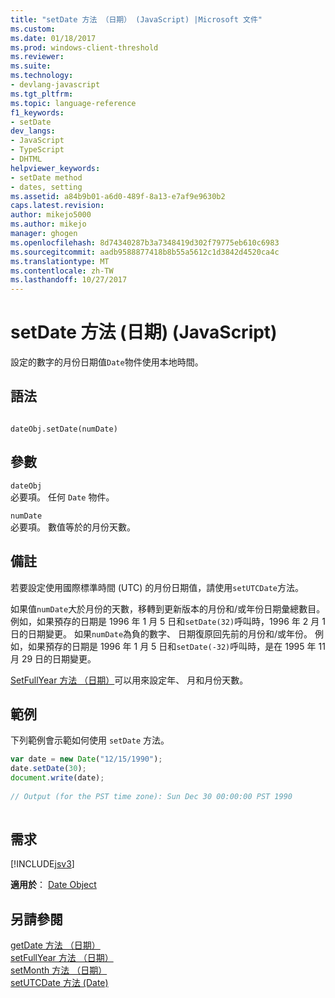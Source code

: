 ```yaml
---
title: "setDate 方法 （日期） (JavaScript) |Microsoft 文件"
ms.custom: 
ms.date: 01/18/2017
ms.prod: windows-client-threshold
ms.reviewer: 
ms.suite: 
ms.technology:
- devlang-javascript
ms.tgt_pltfrm: 
ms.topic: language-reference
f1_keywords:
- setDate
dev_langs:
- JavaScript
- TypeScript
- DHTML
helpviewer_keywords:
- setDate method
- dates, setting
ms.assetid: a84b9b01-a6d0-489f-8a13-e7af9e9630b2
caps.latest.revision: 
author: mikejo5000
ms.author: mikejo
manager: ghogen
ms.openlocfilehash: 8d74340287b3a7348419d302f79775eb610c6983
ms.sourcegitcommit: aadb9588877418b8b55a5612c1d3842d4520ca4c
ms.translationtype: MT
ms.contentlocale: zh-TW
ms.lasthandoff: 10/27/2017
---
```

# <a name="setdate-method-date-javascript"></a>setDate 方法 (日期) (JavaScript)
設定的數字的月份日期值`Date`物件使用本地時間。  
  
## <a name="syntax"></a>語法  
  
```  
  
dateObj.setDate(numDate)   
```  
  
## <a name="parameters"></a>參數  
 `dateObj`  
 必要項。 任何 `Date` 物件。  
  
 `numDate`  
 必要項。 數值等於的月份天數。  
  
## <a name="remarks"></a>備註  
 若要設定使用國際標準時間 (UTC) 的月份日期值，請使用`setUTCDate`方法。  
  
 如果值`numDate`大於月份的天數，移轉到更新版本的月份和/或年份日期彙總數目。 例如，如果預存的日期是 1996 年 1 月 5 日和`setDate(32)`呼叫時，1996 年 2 月 1 日的日期變更。 如果`numDate`為負的數字、 日期復原回先前的月份和/或年份。 例如，如果預存的日期是 1996 年 1 月 5 日和`setDate(-32)`呼叫時，是在 1995 年 11 月 29 日的日期變更。  
  
 [SetFullYear 方法 （日期）](../../javascript/reference/setfullyear-method-date-javascript.md)可以用來設定年、 月和月份天數。  
  
## <a name="example"></a>範例  
 下列範例會示範如何使用 `setDate` 方法。  
  
```JavaScript  
var date = new Date("12/15/1990");  
date.setDate(30);  
document.write(date);  
  
// Output (for the PST time zone): Sun Dec 30 00:00:00 PST 1990  
  
```  
  
## <a name="requirements"></a>需求  
 [!INCLUDE[jsv3](../../javascript/reference/includes/jsv3-md.md)]  
  
 **適用於**： [Date Object](../../javascript/reference/date-object-javascript.md)  
  
## <a name="see-also"></a>另請參閱  
 [getDate 方法 （日期）](../../javascript/reference/getdate-method-date-javascript.md)   
 [setFullYear 方法 （日期）](../../javascript/reference/setfullyear-method-date-javascript.md)   
 [setMonth 方法 （日期）](../../javascript/reference/setmonth-method-date-javascript.md)   
 [setUTCDate 方法 (Date)](../../javascript/reference/setutcdate-method-date-javascript.md)